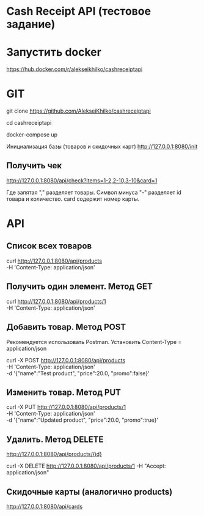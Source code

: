# Cash Receipt API (тестовое задание)


# Запустить docker 

https://hub.docker.com/r/alekseikhilko/cashreceiptapi

# GIT
git clone https://github.com/AlekseiKhilko/cashreceiptapi

cd cashreceiptapi 

docker-compose up

 Инициализация базы (товаров и скидочных карт)
http://127.0.0.1:8080/init

## Получить чек

http://127.0.0.1:8080/api/check?items=1-2,2-10,3-10&card=1

Где запятая "," разделяет товары. Символ минуса "-" разделяет id товара и количество. card содержит номер карты.


# API

## Список всех товаров
curl http://127.0.0.1:8080/api/products \
-H 'Content-Type: application/json'

## Получить один элемент. Метод GET
curl http://127.0.0.1:8080/api/products/1 \
-H 'Content-Type: application/json'

## Добавить товар. Метод POST 
Рекомендуется использовать Postman.
Установить Content-Type = application/json

curl -X POST http://127.0.0.1:8080/api/products \
-H 'Content-Type: application/json' \
-d '{"name":"Test product", "price":20.0, "promo":false}'



## Изменить товар. Метод PUT

curl -X PUT  http://127.0.0.1:8080/api/products/1 \
-H 'Content-Type: application/json' \
-d '{"name":"Updated product", "price":20.0, "promo":true}'


## Удалить. Метод DELETE
http://127.0.0.1:8080/api/products/{id}

curl -X DELETE http://127.0.0.1:8080/api/products/1
-H "Accept: application/json"


## Скидочные карты (аналогично products)
http://127.0.0.1:8080/api/cards